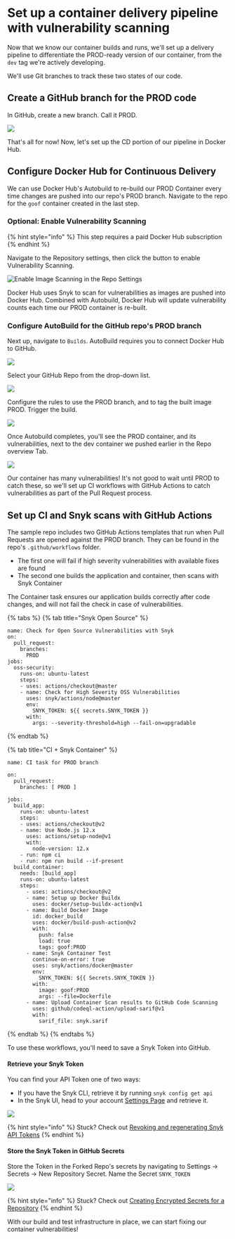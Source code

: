 # Set up a container delivery pipeline with vulnerability scanning

Now that we know our container builds and runs, we'll set up a delivery pipeline to differentiate the PROD-ready version of our container, from the `dev` tag we're actively developing.

We'll use Git branches to track these two states of our code.

## Create a GitHub branch for the PROD code

In GitHub, create a new branch. Call it PROD.

![](https://github.com/snyk/user-docs/tree/0874305e3aea1ea3c57b0398879776ac062b3479/.gitbook/assets/gh-create-prodbranch.png)

That's all for now! Now, let's set up the CD portion of our pipeline in Docker Hub.

## Configure Docker Hub for Continuous Delivery

We can use Docker Hub's Autobuild to re-build our PROD Container every time changes are pushed into our repo's PROD branch. Navigate to the repo for the `goof` container created in the last step.

### Optional: Enable Vulnerability Scanning

{% hint style="info" %}
This step requires a paid Docker Hub subscription
{% endhint %}

Navigate to the Repository settings, then click the button to enable Vulnerability Scanning.

![Enable Image Scanning in the Repo Settings](https://github.com/snyk/user-docs/tree/0874305e3aea1ea3c57b0398879776ac062b3479/.gitbook/assets/hub-repo-enable-scans.png)

Docker Hub uses Snyk to scan for vulnerabilities as images are pushed into Docker Hub. Combined with Autobuild, Docker Hub will update vulnerability counts each time our PROD container is re-built.

### Configure AutoBuild for the GitHub repo's PROD branch

Next up, navigate to `Builds`. AutoBuild requires you to connect Docker Hub to GitHub.

![](https://github.com/snyk/user-docs/tree/0874305e3aea1ea3c57b0398879776ac062b3479/.gitbook/assets/dockerhub-configurescm.png)

Select your GitHub Repo from the drop-down list.

![](https://github.com/snyk/user-docs/tree/0874305e3aea1ea3c57b0398879776ac062b3479/.gitbook/assets/dockerhub-chooserepo.png)

Configure the rules to use the PROD branch, and to tag the built image PROD. Trigger the build.

![](https://github.com/snyk/user-docs/tree/0874305e3aea1ea3c57b0398879776ac062b3479/.gitbook/assets/dockerhub-choosegitbranch.png)

Once Autobuild completes, you'll see the PROD container, and its vulnerabilities, next to the dev container we pushed earlier in the Repo overview Tab.

![](https://github.com/snyk/user-docs/tree/0874305e3aea1ea3c57b0398879776ac062b3479/.gitbook/assets/dockerhub-tagvulns.png)

Our container has many vulnerabilities! It's not good to wait until PROD to catch these, so we'll set up CI workflows with GitHub Actions to catch vulnerabilities as part of the Pull Request process.

## Set up CI and Snyk scans with GitHub Actions

The sample repo includes two GitHub Actions templates that run when Pull Requests are opened against the PROD branch. They can be found in the repo's `.github/workflows` folder.

* The first one will fail if high severity vulnerabilities with available fixes are found
* The second one builds the application and container, then scans with Snyk Container

The Container task ensures our application builds correctly after code changes, and will not fail the check in case of vulnerabilities.

{% tabs %}
{% tab title="Snyk Open Source" %}
```text
name: Check for Open Source Vulnerabilities with Snyk
on: 
  pull_request:
    branches:
      PROD
jobs:
  oss-security:
    runs-on: ubuntu-latest
    steps:
    - uses: actions/checkout@master
    - name: Check for High Severity OSS Vulnerabilities
      uses: snyk/actions/node@master
      env:
        SNYK_TOKEN: ${{ secrets.SNYK_TOKEN }}
      with:
        args: --severity-threshold=high --fail-on=upgradable
```
{% endtab %}

{% tab title="CI + Snyk Container" %}
```text
name: CI task for PROD branch

on:
  pull_request:
    branches: [ PROD ]

jobs:
  build_app:
    runs-on: ubuntu-latest
    steps:
    - uses: actions/checkout@v2
    - name: Use Node.js 12.x
      uses: actions/setup-node@v1
      with:
        node-version: 12.x
    - run: npm ci
    - run: npm run build --if-present
  build_container:
    needs: [build_app]
    runs-on: ubuntu-latest
    steps:
      - uses: actions/checkout@v2
      - name: Setup up Docker Buildx
        uses: docker/setup-buildx-action@v1
      - name: Build Docker Image
        id: docker_build
        uses: docker/build-push-action@v2
        with:
          push: false
          load: true
          tags: goof:PROD         
      - name: Snyk Container Test
        continue-on-error: true
        uses: snyk/actions/docker@master
        env:
          SNYK_TOKEN: ${{ Secrets.SNYK_TOKEN }}
        with:
          image: goof:PROD
          args: --file=Dockerfile
      - name: Upload Container Scan results to GitHub Code Scanning
        uses: github/codeql-action/upload-sarif@v1
        with:
          sarif_file: snyk.sarif
```
{% endtab %}
{% endtabs %}

To use these workflows, you'll need to save a Snyk Token into GitHub.

#### Retrieve your Snyk Token

You can find your API Token one of two ways:

* If you have the Snyk CLI, retrieve it by running `snyk config get api`
* In the Snyk UI, head to your account [Settings Page](https://app.snyk.io/account) and retrieve it.

![](https://github.com/snyk/user-docs/tree/0874305e3aea1ea3c57b0398879776ac062b3479/.gitbook/assets/snyk-token.png)

{% hint style="info" %}
Stuck? Check out [Revoking and regenerating Snyk API Tokens](https://support.snyk.io/hc/en-us/articles/360004008278-Revoking-and-regenerating-Snyk-API-tokens)
{% endhint %}

#### Store the Snyk Token in GitHub Secrets

Store the Token in the Forked Repo's secrets by navigating to Settings -&gt; Secrets -&gt; New Repository Secret. Name the Secret `SNYK_TOKEN`

![](https://github.com/snyk/user-docs/tree/0874305e3aea1ea3c57b0398879776ac062b3479/.gitbook/assets/gh-secrets.png)

{% hint style="info" %}
Stuck? Check out [Creating Encrypted Secrets for a Repository](https://docs.github.com/en/free-pro-team@latest/actions/reference/encrypted-secrets#creating-encrypted-secrets-for-a-repository)
{% endhint %}

With our build and test infrastructure in place, we can start fixing our container vulnerabilities!

